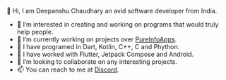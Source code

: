 👋 Hi, I am Deepanshu Chaudhary an avid software developer from India.

- 👀 I’m interested in creating and working on programs that would truly help people.
- 🌱 I’m currently working on projects over [PureInfoApps](https://github.com/PureInfoApps).
- 🦾 I have programed in Dart, Kotlin, C++, C and Phython.
- 🦍 I have worked with Flutter, Jetpack Compose and Android.
- 💞️ I’m looking to collaborate on any interesting projects.
- 📫 You can reach to me at [Discord](https://discordapp.com/users/546260843902271515/).

<!---
chaudharydeepanshu/chaudharydeepanshu is a ✨ special ✨ repository because its `README.md` (this file) appears on your GitHub profile.
You can click the Preview link to take a look at your changes.
--->
